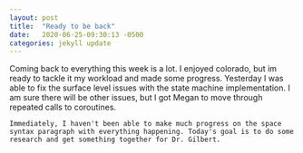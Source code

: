 ```yaml
---
layout: post
title:  "Ready to be back"
date:   2020-06-25-09:30:13 -0500 
categories: jekyll update
---
```


Coming back to everything this week is a lot. I enjoyed colorado, but im ready to tackle it my workload and made some progress. Yesterday I was able to fix the surface level issues with the state machine implementation. I am sure there will be other issues, but I got Megan to move through repeated calls to coroutines.  

	Immediately, I haven't been able to make much progress on the space syntax paragraph with everything happening. Today's goal is to do some research and get something together for Dr. Gilbert.